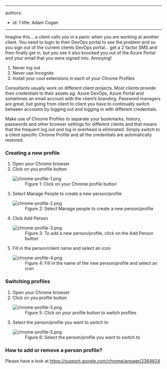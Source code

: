

---
authors:
  - id: 1
    title: Adam Cogan
---




<span class='intro'> <p class="ssw15-rteElement-P">​Imagine this… a client calls you in a panic when you are working at another client. You need to login to their DevOps portal to see the problem and so you sign out of the current clients DevOps portal… get a 2 factor SMS and then finally get in, but you see it also knocked you out of the Azure Portal and your email that you were signed into. Annoying!<br></p> </span>

<p></p><ol><li>Never log out</li><li>Never use Incognito</li><li>Install your cool extensions in each of your Chrome Profiles<br></li></ol><p class="ssw15-rteElement-P">Consultants usually work on different client projects. Most clients provide their credentials to their assets eg. Azure DevOps, Azure Portal and sometimes an email account with the client’s branding. Password managers are great, but going from client to client you have to continually switch between accounts by logging out and logging in with different credentials.</p><p class="ssw15-rteElement-P">Make use of Chrome Profiles to separate your bookmarks, history, passwords and other browser settings for different clients and that means that the frequent log out and log in overhead is eliminated. Simply switch to a client specific Chrome Profile and all the credentials are automatically restored.<br></p><h3 class="ssw15-rteElement-H3">Creating a new profile</h3><p class="ssw15-rteElement-P"></p><ol><li>​Open your Chrome browser<br></li><li>Click on you profile button<br>
      <dl class="image"><dt><img src="/PublishingImages/chrome-profile-1.png" alt="chrome-profile-1.png" /></dt><dd>Figure 1&#58; Click on your Chrome profile button</dd></dl></li><li>Select Manage People to create a new person/profile<br>
      <dl class="image"><dt><img src="/PublishingImages/chrome-profile-2.png" alt="chrome-profile-2.png" /></dt><dd>Figure 2&#58; Select Manage people to create a new person/profile</dd></dl></li><li>Click Add Person<br>
      <dl class="image"><dt><img src="/PublishingImages/chrome-profile-3.png" alt="chrome-profile-3.png" /></dt><dd>Figure 3&#58; To add a new person/profile, click on the Add Person button</dd></dl></li><li>Fill in the person/client name and select an icon<br>
      <dl class="image"><dt><img src="/PublishingImages/chrome-profile-4.png" alt="chrome-profile-4.png" /></dt><dd>Figure 4&#58; Fill in the name of the new person/profile and select an icon</dd></dl></li></ol><h3>Switching profiles</h3><ol><li>Open your Chrome browser</li><li>Click on you profile button<br>
      <dl class="image"><dt><img src="/PublishingImages/chrome-profile-5.png" alt="chrome-profile-5.png" /></dt><dd>Figure 5&#58; Click on your profile button to switch profiles</dd></dl></li><li>Select the person/profile you want to switch to<br>
      <dl class="image"><dt><img src="/PublishingImages/chrome-profile-5.png" alt="chrome-profile-5.png" /></dt><dd>Figure 6&#58; Select the person/profile you want to switch to<br></dd></dl></li></ol><h3 class="ssw15-rteElement-H3">​How to add or remove a person profile?</h3><p>Please have a look at 
      <a href="https&#58;//support.google.com/chrome/answer/2364824">https&#58;//support.google.com/chrome/answer/2364824</a>
      </p>



